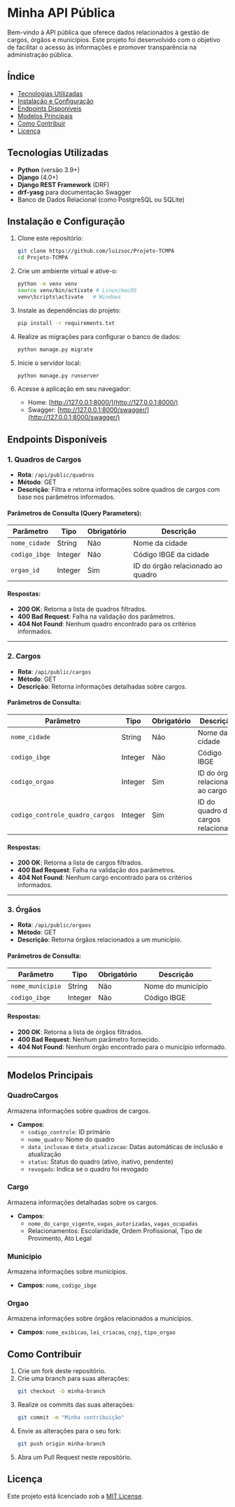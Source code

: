 
# **Minha API Pública**

Bem-vindo à API pública que oferece dados relacionados à gestão de cargos, órgãos e municípios. Este projeto foi desenvolvido com o objetivo de facilitar o acesso às informações e promover transparência na administração pública.

## Índice
- [Tecnologias Utilizadas](#tecnologias-utilizadas)
- [Instalação e Configuração](#instalação-e-configuração)
- [Endpoints Disponíveis](#endpoints-disponíveis)
- [Modelos Principais](#modelos-principais)
- [Como Contribuir](#como-contribuir)
- [Licença](#licença)

## **Tecnologias Utilizadas**
- **Python** (versão 3.9+)
- **Django** (4.0+)
- **Django REST Framework** (DRF)
- **drf-yasg** para documentação Swagger
- Banco de Dados Relacional (como PostgreSQL ou SQLite)

## **Instalação e Configuração**
1. Clone este repositório:
   ```bash
   git clone https://github.com/luizsoc/Projeto-TCMPA
   cd Projeto-TCMPA
   ```

2. Crie um ambiente virtual e ative-o:
   ```bash
   python -m venv venv
   source venv/bin/activate # Linux/macOS
   venv\Scripts\activate   # Windows
   ```

3. Instale as dependências do projeto:
   ```bash
   pip install -r requirements.txt
   ```

4. Realize as migrações para configurar o banco de dados:
   ```bash
   python manage.py migrate
   ```

5. Inicie o servidor local:
   ```bash
   python manage.py runserver
   ```

6. Acesse a aplicação em seu navegador:
   - Home: [http://127.0.0.1:8000/](http://127.0.0.1:8000/)
   - Swagger: [http://127.0.0.1:8000/swagger/](http://127.0.0.1:8000/swagger/)

## **Endpoints Disponíveis**

### 1. **Quadros de Cargos**
- **Rota**: `/api/public/quadros`
- **Método**: GET
- **Descrição**: Filtra e retorna informações sobre quadros de cargos com base nos parâmetros informados.

#### Parâmetros de Consulta (Query Parameters):
| Parâmetro        | Tipo    | Obrigatório | Descrição                           |
|-------------------|---------|--------------|---------------------------------------|
| `nome_cidade`     | String  | Não         | Nome da cidade                        |
| `codigo_ibge`     | Integer | Não         | Código IBGE da cidade                 |
| `orgao_id`        | Integer | Sim          | ID do órgão relacionado ao quadro     |

#### Respostas:
- **200 OK**: Retorna a lista de quadros filtrados.
- **400 Bad Request**: Falha na validação dos parâmetros.
- **404 Not Found**: Nenhum quadro encontrado para os critérios informados.

---

### 2. **Cargos**
- **Rota**: `/api/public/cargos`
- **Método**: GET
- **Descrição**: Retorna informações detalhadas sobre cargos.

#### Parâmetros de Consulta:
| Parâmetro                        | Tipo    | Obrigatório | Descrição                            |
|-----------------------------------|---------|--------------|----------------------------------------|
| `nome_cidade`                     | String  | Não         | Nome da cidade                         |
| `codigo_ibge`                     | Integer | Não         | Código IBGE                            |
| `codigo_orgao`                    | Integer | Sim          | ID do órgão relacionado ao cargo       |
| `codigo_controle_quadro_cargos`   | Integer | Sim          | ID do quadro de cargos relacionado     |

#### Respostas:
- **200 OK**: Retorna a lista de cargos filtrados.
- **400 Bad Request**: Falha na validação dos parâmetros.
- **404 Not Found**: Nenhum cargo encontrado para os critérios informados.

---

### 3. **Órgãos**
- **Rota**: `/api/public/orgaos`
- **Método**: GET
- **Descrição**: Retorna órgãos relacionados a um município.

#### Parâmetros de Consulta:
| Parâmetro       | Tipo    | Obrigatório | Descrição                            |
|------------------|---------|--------------|----------------------------------------|
| `nome_municipio` | String  | Não         | Nome do município                     |
| `codigo_ibge`    | Integer | Não         | Código IBGE                            |

#### Respostas:
- **200 OK**: Retorna a lista de órgãos filtrados.
- **400 Bad Request**: Nenhum parâmetro fornecido.
- **404 Not Found**: Nenhum órgão encontrado para o município informado.

---

## **Modelos Principais**

### QuadroCargos
Armazena informações sobre quadros de cargos.
- **Campos**:
  - `codigo_controle`: ID primário
  - `nome_quadro`: Nome do quadro
  - `data_inclusao` e `data_atualizacao`: Datas automáticas de inclusão e atualização
  - `status`: Status do quadro (ativo, inativo, pendente)
  - `revogado`: Indica se o quadro foi revogado

### Cargo
Armazena informações detalhadas sobre os cargos.
- **Campos**:
  - `nome_do_cargo_vigente`, `vagas_autorizadas`, `vagas_ocupadas`
  - Relacionamentos: Escolaridade, Ordem Profissional, Tipo de Provimento, Ato Legal

### Municipio
Armazena informações sobre municípios.
- **Campos**: `nome`, `codigo_ibge`

### Orgao
Armazena informações sobre órgãos relacionados a municípios.
- **Campos**: `nome_exibicao`, `lei_criacao`, `cnpj`, `tipo_orgao`

## **Como Contribuir**
1. Crie um fork deste repositório.
2. Crie uma branch para suas alterações:
   ```bash
   git checkout -b minha-branch
   ```
3. Realize os commits das suas alterações:
   ```bash
   git commit -m "Minha contribuição"
   ```
4. Envie as alterações para o seu fork:
   ```bash
   git push origin minha-branch
   ```
5. Abra um Pull Request neste repositório.

## **Licença**
Este projeto está licenciado sob a [MIT License](LICENSE).
